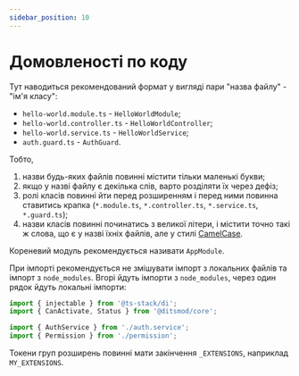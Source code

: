 ```yaml
---
sidebar_position: 10
---
```


# Домовленості по коду

Тут наводиться рекомендований формат у вигляді пари "назва файлу" - "ім'я класу":

- `hello-world.module.ts` - `HelloWorldModule`;
- `hello-world.controller.ts` - `HelloWorldController`;
- `hello-world.service.ts` - `HelloWorldService`;
- `auth.guard.ts` - `AuthGuard`.

Тобто,

1. назви будь-яких файлів повинні містити тільки маленькі букви;
2. якщо у назві файлу є декілька слів, варто розділяти їх через дефіз;
3. ролі класів повинні йти перед розширенням і перед ними повинна ставитись крапка
(`*.module.ts`, `*.controller.ts`, `*.service.ts`, `*.guard.ts`);
4. назви класів повинні починатись з великої літери, і містити точно такі ж слова, що є у назві їхніх файлів, але у стилі [CamelCase][1].

Кореневий модуль рекомендується називати `AppModule`.

При імпорті рекомендується не змішувати імпорт з локальних файлів та імпорт з `node_modules`. Вгорі йдуть імпорти з `node_modules`, через один рядок йдуть локальні імпорти:

```ts
import { injectable } from '@ts-stack/di';
import { CanActivate, Status } from '@ditsmod/core';

import { AuthService } from './auth.service';
import { Permission } from './permission';
```

Токени груп розширень повинні мати закінчення `_EXTENSIONS`, наприклад `MY_EXTENSIONS`.

[1]: https://uk.wikipedia.org/wiki/%D0%92%D0%B5%D1%80%D0%B1%D0%BB%D1%8E%D0%B6%D0%B8%D0%B9_%D1%80%D0%B5%D0%B3%D1%96%D1%81%D1%82%D1%80
